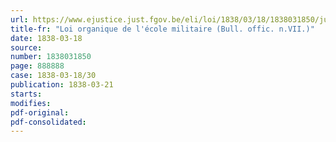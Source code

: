 ```yaml
---
url: https://www.ejustice.just.fgov.be/eli/loi/1838/03/18/1838031850/justel
title-fr: "Loi organique de l'école militaire (Bull. offic. n.VII.)"
date: 1838-03-18
source:
number: 1838031850
page: 888888
case: 1838-03-18/30
publication: 1838-03-21
starts:
modifies:
pdf-original:
pdf-consolidated:
---
```


